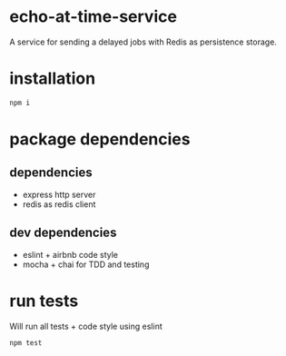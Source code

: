 # echo-at-time-service
A service for sending a delayed jobs with Redis as persistence storage.

# installation
```bash
npm i
```

# package dependencies
## dependencies
* express http server
* redis as redis client

## dev dependencies
* eslint + airbnb code style
* mocha + chai for TDD and testing

# run tests
Will run all tests + code style using eslint

```bash
npm test
```

